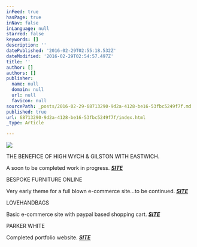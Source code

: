 ```yaml
---
inFeed: true
hasPage: true
inNav: false
inLanguage: null
starred: false
keywords: []
description: ''
datePublished: '2016-02-29T02:55:18.532Z'
dateModified: '2016-02-29T02:54:57.497Z'
title: ''
author: []
authors: []
publisher:
  name: null
  domain: null
  url: null
  favicon: null
sourcePath: _posts/2016-02-29-68713290-9d2a-4128-be16-53fbc5249f7f.md
published: true
url: 68713290-9d2a-4128-be16-53fbc5249f7f/index.html
_type: Article

---
```

![](https://the-grid-user-content.s3-us-west-2.amazonaws.com/4dbeeaec-06cc-4c43-977b-f87856a589dc.jpg)

THE BENEFICE OF HIGH WYCH & GILSTON WITH EASTWICH. 

A soon to be completed work in progress. **_[SITE][0]_**

BESPOKE FURNITURE ONLINE 

Very early theme for a full blown e-commerce site...to be continued. **_[SITE][1]_**

LOVEHANDBAGS 

Basic e-commerce site with paypal based shopping cart. **_[SITE][2]_**

PARKER WHITE 

Completed portfolio website. **_[SITE
][3]_**

[0]: http://www.gordonsteel.co.uk/
[1]: http://www.bespokefurnitureonline.co.uk/
[2]: http://www.lovehandbags-uk.com/
[3]: http://www.parkerwhite.co.uk/